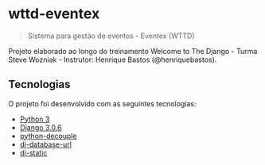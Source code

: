 # wttd-eventex

> Sistema para gestão de eventos - Eventex (WTTD) 

Projeto elaborado ao longo do treinamento Welcome to The Django - Turma Steve Wozniak - Instrutor: Henrique Bastos (@henriquebastos).

## Tecnologias 

O projeto foi desenvolvido com as seguintes tecnologias:

- [Python 3](https://www.python.org/)
- [Django 3.0.6](https://www.djangoproject.com/)
- [python-decouple](https://pypi.org/project/python-decouple/)
- [dj-database-url](https://pypi.org/project/dj-database-url/)
- [dj-static](https://pypi.org/project/dj-static/)
